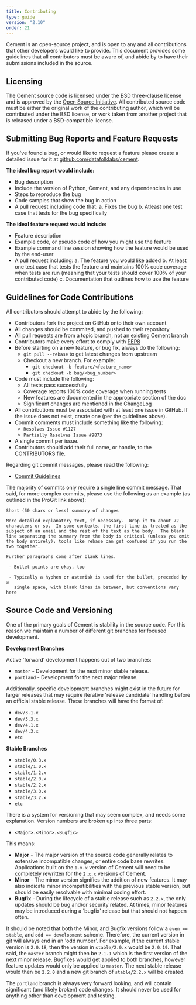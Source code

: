 ```yaml
---
title: Contributing
type: guide
version: "2.10"
order: 21
---
```


Cement is an open-source project, and is open to any and all contributions that other developers would like to provide.  This document provides some guidelines that all contributors must be aware of, and abide by to have their submissions included in the source.

## Licensing

The Cement source code is licensed under the BSD three-clause license and is approved by the [Open Source Initiative](http://www.opensource.org).  All contributed source code must be either the original work of the contributing author, which will be contributed under the BSD license, or work taken from another project that is released under a BSD-compatible license.

## Submitting Bug Reports and Feature Requests

If you've found a bug, or would like to request a feature please create a detailed issue for it at [github.com/datafolklabs/cement](http://github.com/datafolklabs/cement/issues).

**The ideal bug report would include:**

- Bug description
- Include the version of Python, Cement, and any dependencies in use
- Steps to reproduce the bug
- Code samples that show the bug in action
- A pull request including code that:
    a. Fixes the bug
    b. Atleast one test case that tests for the bug specifically


**The ideal feature request would include:**

- Feature description
- Example code, or pseudo code of how you might use the feature
- Example command line session showing how the feature would be used by the end-user
- A pull request including:
    a. The feature you would like added
    b. At least one test case that tests the feature and maintains 100% code coverage when tests are run (meaning that your tests should cover 100% of your contributed code)
    c. Documentation that outlines how to use the feature


## Guidelines for Code Contributions

All contributors should attempt to abide by the following:

- Contributors fork the project on GitHub onto their own account
- All changes should be commited, and pushed to their repository
- All pull requests are from a topic branch, not an existing Cement branch
- Contributors make every effort to comply with [PEP8](http://www.python.org/dev/peps/pep-0008/)
- Before starting on a new feature, or bug fix, always do the following:
    - `git pull --rebase` to get latest changes from upstream
    - Checkout a new branch.  For example:
        - `git checkout -b feature/<feature_name>`
        - `git checkout -b bug/<bug_number>`
- Code must include the following:
    - All tests pass successfully
    - Coverage reports 100% code coverage when running tests
    - New features are documented in the appropriate section of the doc
    - Significant changes are mentioned in the ChangeLog
- All contributions must be associated with at least one issue in GitHub. If the issue does not exist, create one (per the guidelines above).
- Commit comments must include something like the following:
    - `Resolves Issue #1127`
    - `Partially Resolves Issue #9873`
- A single commit per issue.
- Contributors should add their full name, or handle, to the CONTRIBUTORS file.

Regarding git commit messages, please read the following:

- [Commit Guidelines](http://git-scm.com/book/en/Distributed-Git-Contributing-to-a-Project#Commit-Guidelines)

The majority of commits only require a single line commit message. That said, for more complex commits, please use the following as an example (as outlined in the ProGit link above):

```
Short (50 chars or less) summary of changes

More detailed explanatory text, if necessary.  Wrap it to about 72
characters or so.  In some contexts, the first line is treated as the
subject of an email and the rest of the text as the body.  The blank
line separating the summary from the body is critical (unless you omit
the body entirely); tools like rebase can get confused if you run the
two together.

Further paragraphs come after blank lines.

 - Bullet points are okay, too

 - Typically a hyphen or asterisk is used for the bullet, preceded by a
   single space, with blank lines in between, but conventions vary here
```


## Source Code and Versioning

One of the primary goals of Cement is stability in the source code.  For this reason we maintain a number of different git branches for focused development.

**Development Branches**

Active 'forward' development happens out of two branches:

- `master` - Development for the next minor stable release.
- `portland` - Development for the next major release.


Additionally, specific development branches might exist in the future for larger releases that may require iterative 'release candidate' handling before an official stable release.  These branches will have the format of:

- `dev/3.1.x`
- `dev/3.3.x`
- `dev/4.1.x`
- `dev/4.3.x`
- `etc`

**Stable Branches**

- `stable/0.8.x`
- `stable/1.0.x`
- `stable/1.2.x`
- `stable/2.0.x`
- `stable/2.2.x`
- `stable/3.0.x`
- `stable/3.2.x`
- `etc`

There is a system for versioning that may seem complex, and needs some explanation.  Version numbers are broken up into three parts:

- `<Major>.<Minor>.<Bugfix>`

This means:

- **Major** - The major version of the source code generally relates to extensive incompatible changes, or entire code base rewrites. Applications built on the `1.x.x` version of Cement will need to be completely rewritten for the `2.x.x` versions of Cement.
- **Minor** - The minor version signifies the addition of new features.  It may also indicate minor incompatibilities with the previous stable version, but should be easily resolvable with minimal coding effort.
- **Bugfix** - During the lifecycle of a stable release such as `2.2.x`, the only updates should be bug and/or security related.  At times, minor features may be introduced during a 'bugfix' release but that should not happen often.

It should be noted that both the Minor, and Bugfix versions follow a `even == stable`, and `odd == development` scheme.  Therefore, the current version in git will always end in an 'odd number'.  For example, if the current stable version is `2.0.18`, then the version in `stable/2.0.x` would be `2.0.19`.  That said, the `master` branch might then be `2.1.1` which is the first version of the next minor release. Bugfixes would get applied to both branches, however feature updates would only be applied to `master`. The next stable release would then be `2.2.0` and a new git branch of `stable/2.2.x` will be created.

The `portland` branch is always very forward looking, and will contain significant (and likely broken) code changes.  It should never be used for anything other than development and testing.

